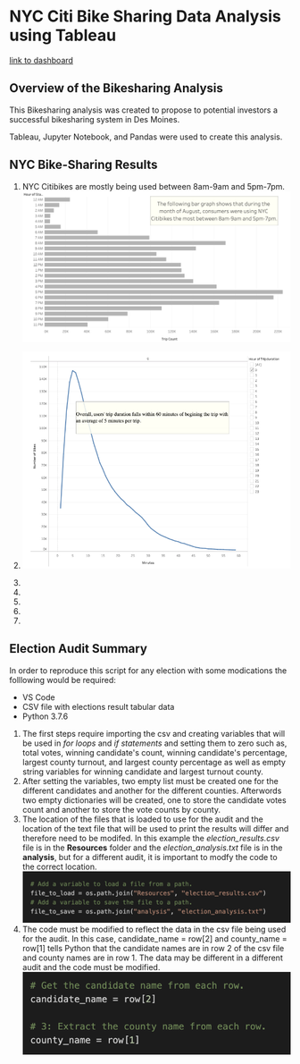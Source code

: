 # NYC Citi Bike Sharing Data Analysis using Tableau 
[link to dashboard](https://public.tableau.com/app/profile/italia.i.cardenas/viz/WhoisusingNYCCitibike/WhoisusingNYCCitibikeandwhenandwhere)

## Overview of the Bikesharing Analysis
This Bikesharing analysis was created to propose to potential investors a successful bikesharing system in Des Moines. 

Tableau, Jupyter Notebook, and Pandas were used to create this analysis. 

## NYC Bike-Sharing Results 
1. NYC Citibikes are mostly being used between 8am-9am and 5pm-7pm.
![AugustNYCuse.png](https://github.com/italiacardenas/bikesharing/blob/96251f32b64b3c1bc27f6e83b89e069ed386a22d/AugustNYCuse.png)

2. ![usertripduration.png](https://github.com/italiacardenas/bikesharing/blob/28a2d9c5a9ced1486ad76ad2955f80180431112f/usertripduration.png)

3.

4.

5.

6.

7.



## Election Audit Summary
 In order to reproduce this script for any election with some modications the folllowing would be required:
 - VS Code
 - CSV file with elections result tabular data
 - Python 3.7.6
 
 1. The first steps require importing the csv and creating variables that will be used in *for loops* and *if statements* and setting them to zero such as, total votes, winning candidate's count, winning candidate's percentage, largest county turnout, and largest county percentage as well as empty string variables for winning candidate and largest turnout county.
 2. After setting the variables, two empty list must be created one for the different candidates and another for the different counties. Afterwords two empty dictionaries will be created, one to store the candidate votes count and another to store the vote counts by county.
 3. The location of the files that is loaded to use for the audit and the location of the text file that will be used to print the results will differ and therefore need to be modifed. In this example the *election_results.csv* file is in the **Resources** folder and the *election_analysis.txt* file is in the **analysis**, but for a different audit, it is important to modfy the code to the correct location. 
![file_locations.png](https://github.com/italiacardenas/Election_Analysis/blob/3f9895f6141a543a46a6a82b662f459dc3c0da89/Resources/file_locations.png)
4. The code must be modified to reflect the data in the csv file being used for the audit. In this case, candidate_name = row[2] and county_name = row[1] tells Python that the candidate names are in row 2 of the csv file and county names are in row 1. The data may be different in a different audit and the code must be modified.
![rows_referred_from_csv.png](https://github.com/italiacardenas/Election_Analysis/blob/3f9895f6141a543a46a6a82b662f459dc3c0da89/Resources/rows_referred_from_csv.png)   
 
